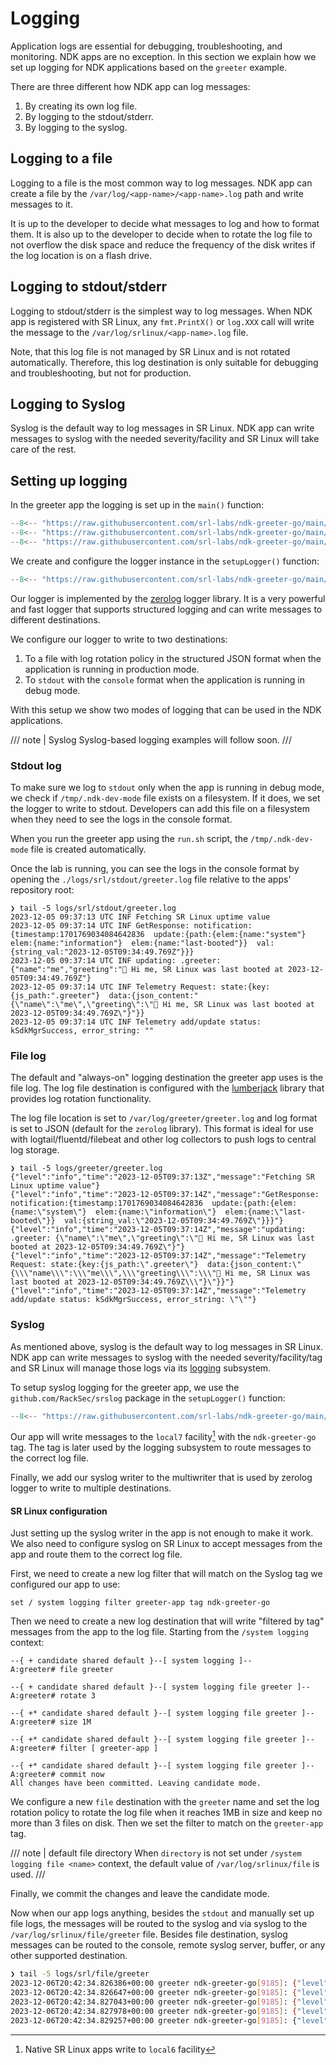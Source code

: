 # Logging

Application logs are essential for debugging, troubleshooting, and monitoring. NDK apps are no exception. In this section we explain how we set up logging for NDK applications based on the `greeter` example.

There are three different how NDK app can log messages:

1. By creating its own log file.
2. By logging to the stdout/stderr.
3. By logging to the syslog.

## Logging to a file

Logging to a file is the most common way to log messages. NDK app can create a file by the `/var/log/<app-name>/<app-name>.log` path and write messages to it.

It is up to the developer to decide what messages to log and how to format them. It is also up to the developer to decide when to rotate the log file to not overflow the disk space and reduce the frequency of the disk writes if the log location is on a flash drive.

## Logging to stdout/stderr

Logging to stdout/stderr is the simplest way to log messages. When NDK app is registered with SR Linux, any `fmt.PrintX()` or `log.XXX` call will write the message to the `/var/log/srlinux/<app-name>.log` file.

Note, that this log file is not managed by SR Linux and is not rotated automatically. Therefore, this log destination is only suitable for debugging and troubleshooting, but not for production.

## Logging to Syslog

Syslog is the default way to log messages in SR Linux. NDK app can write messages to syslog with the needed severity/facility and SR Linux will take care of the rest.

## Setting up logging

In the greeter app the logging is set up in the `main()` function:

```{.go linenums="1" hl_lines="18" title="main.go"}
--8<-- "https://raw.githubusercontent.com/srl-labs/ndk-greeter-go/main/main.go:pkg-main"
--8<-- "https://raw.githubusercontent.com/srl-labs/ndk-greeter-go/main/main.go:pkg-main-vars"
--8<-- "https://raw.githubusercontent.com/srl-labs/ndk-greeter-go/main/main.go:main"
```

We create and configure the logger instance in the `setupLogger()` function:

```{.go linenums="1" title="main.go"}
--8<-- "https://raw.githubusercontent.com/srl-labs/ndk-greeter-go/main/main.go:setup-logger"
```

Our logger is implemented by the [zerolog](https://github.com/rs/zerolog) logger library. It is a very powerful and fast logger that supports structured logging and can write messages to different destinations.

We configure our logger to write to two destinations:

1. To a file with log rotation policy in the structured JSON format when the application is running in production mode.
2. To `stdout` with the `console` format when the application is running in debug mode.

With this setup we show two modes of logging that can be used in the NDK applications.

/// note | Syslog
Syslog-based logging examples will follow soon.
///

### Stdout log

To make sure we log to `stdout` only when the app is running in debug mode, we check if `/tmp/.ndk-dev-mode` file exists on a filesystem. If it does, we set the logger to write to stdout. Developers can add this file on a filesystem when they need to see the logs in the console format.

When you run the greeter app using the `run.sh` script, the `/tmp/.ndk-dev-mode` file is created automatically.

Once the lab is running, you can see the logs in the console format by opening the `./logs/srl/stdout/greeter.log` file relative to the apps' repository root:

```
❯ tail -5 logs/srl/stdout/greeter.log
2023-12-05 09:37:13 UTC INF Fetching SR Linux uptime value
2023-12-05 09:37:14 UTC INF GetResponse: notification:{timestamp:1701769034084642836  update:{path:{elem:{name:"system"}  elem:{name:"information"}  elem:{name:"last-booted"}}  val:{string_val:"2023-12-05T09:34:49.769Z"}}}
2023-12-05 09:37:14 UTC INF updating: .greeter: {"name":"me","greeting":"👋 Hi me, SR Linux was last booted at 2023-12-05T09:34:49.769Z"}
2023-12-05 09:37:14 UTC INF Telemetry Request: state:{key:{js_path:".greeter"}  data:{json_content:"{\"name\":\"me\",\"greeting\":\"👋 Hi me, SR Linux was last booted at 2023-12-05T09:34:49.769Z\"}"}}
2023-12-05 09:37:14 UTC INF Telemetry add/update status: kSdkMgrSuccess, error_string: ""
```

### File log

The default and "always-on" logging destination the greeter app uses is the file log. The log file destination is configured with the [lumberjack](https://github.com/natefinch/lumberjack) library that provides log rotation functionality.

The log file location is set to `/var/log/greeter/greeter.log` and log format is set to JSON (default for the `zerolog` library). This format is ideal for use with logtail/fluentd/filebeat and other log collectors to push logs to central log storage.

```
❯ tail -5 logs/greeter/greeter.log
{"level":"info","time":"2023-12-05T09:37:13Z","message":"Fetching SR Linux uptime value"}
{"level":"info","time":"2023-12-05T09:37:14Z","message":"GetResponse: notification:{timestamp:1701769034084642836  update:{path:{elem:{name:\"system\"}  elem:{name:\"information\"}  elem:{name:\"last-booted\"}}  val:{string_val:\"2023-12-05T09:34:49.769Z\"}}}"}
{"level":"info","time":"2023-12-05T09:37:14Z","message":"updating: .greeter: {\"name\":\"me\",\"greeting\":\"👋 Hi me, SR Linux was last booted at 2023-12-05T09:34:49.769Z\"}"}
{"level":"info","time":"2023-12-05T09:37:14Z","message":"Telemetry Request: state:{key:{js_path:\".greeter\"}  data:{json_content:\"{\\\"name\\\":\\\"me\\\",\\\"greeting\\\":\\\"👋 Hi me, SR Linux was last booted at 2023-12-05T09:34:49.769Z\\\"}\"}}"}
{"level":"info","time":"2023-12-05T09:37:14Z","message":"Telemetry add/update status: kSdkMgrSuccess, error_string: \"\""}
```

### Syslog

As mentioned above, syslog is the default way to log messages in SR Linux. NDK app can write messages to syslog with the needed severity/facility/tag and SR Linux will manage those logs via its [logging](https://documentation.nokia.com/srlinux/23-10/books/config-basics/logg.html) subsystem.

To setup syslog logging for the greeter app, we use the `github.com/RackSec/srslog` package in the `setupLogger()` function:

```{.go title="main.go"}
--8<-- "https://raw.githubusercontent.com/srl-labs/ndk-greeter-go/main/main.go:syslog-logger"
```

Our app will write messages to the `local7` facility[^10] with the `ndk-greeter-go` tag. The tag is later used by the logging subsystem to route messages to the correct log file.

Finally, we add our syslog writer to the multiwriter that is used by zerolog logger to write to multiple destinations.

#### SR Linux configuration

Just setting up the syslog writer in the app is not enough to make it work. We also need to configure syslog on SR Linux to accept messages from the app and route them to the correct log file.

First, we need to create a new log filter that will match on the Syslog tag we configured our app to use:

```srl
set / system logging filter greeter-app tag ndk-greeter-go
```

Then we need to create a new log destination that will write "filtered by tag" messages from the app to the log file. Starting from the `/system logging` context:

```srl
--{ + candidate shared default }--[ system logging ]--
A:greeter# file greeter

--{ + candidate shared default }--[ system logging file greeter ]--
A:greeter# rotate 3

--{ +* candidate shared default }--[ system logging file greeter ]--
A:greeter# size 1M

--{ +* candidate shared default }--[ system logging file greeter ]--
A:greeter# filter [ greeter-app ]

--{ +* candidate shared default }--[ system logging file greeter ]--
A:greeter# commit now
All changes have been committed. Leaving candidate mode.
```

We configure a new `file` destination with the `greeter` name and set the log rotation policy to rotate the log file when it reaches 1MB in size and keep no more than 3 files on disk. Then we set the filter to match on the `greeter-app` tag.

/// note | default file directory
When `directory` is not set under `/system logging file <name>` context, the default value of `/var/log/srlinux/file` is used.
///

Finally, we commit the changes and leave the candidate mode.

Now when our app logs anything, besides the `stdout` and manually set up file logs, the messages will be routed to the syslog and via syslog to the `/var/log/srlinux/file/greeter` file. Besides file destination, syslog messages can be routed to the console, remote syslog server, buffer, or any other supported destination.

```bash
❯ tail -5 logs/srl/file/greeter 
2023-12-06T20:42:34.826386+00:00 greeter ndk-greeter-go[9185]: {"level":"info","caller":"/root/srl-labs/ndk-greeter-go/greeter/app.go:128","time":"2023-12-06T20:42:34Z","message":"Received full config"}
2023-12-06T20:42:34.826647+00:00 greeter ndk-greeter-go[9185]: {"level":"info","caller":"/root/srl-labs/ndk-greeter-go/greeter/config.go:123","time":"2023-12-06T20:42:34Z","message":"No name configured, deleting state"}
2023-12-06T20:42:34.827043+00:00 greeter ndk-greeter-go[9185]: {"level":"info","caller":"/root/srl-labs/ndk-greeter-go/greeter/state.go:32","time":"2023-12-06T20:42:34Z","message":"updating: .greeter: {}"}
2023-12-06T20:42:34.827978+00:00 greeter ndk-greeter-go[9185]: {"level":"info","caller":"/root/srl-labs/ndk-greeter-go/greeter/state.go:41","time":"2023-12-06T20:42:34Z","message":"Telemetry Request: state:{key:{js_path:\".greeter\"}  data:{json_content:\"{}\"}}"}
2023-12-06T20:42:34.829257+00:00 greeter ndk-greeter-go[9185]: {"level":"info","caller":"/root/srl-labs/ndk-greeter-go/greeter/state.go:49","time":"2023-12-06T20:42:34Z","message":"Telemetry add/update status: kSdkMgrSuccess, error_string: \"\""}
```

[^10]: Native SR Linux apps write to `local6` facility
